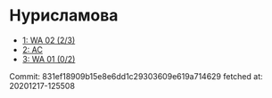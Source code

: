 # Нурисламова
- [1: WA 02 (2/3)](1.md)
- [2: AC](2.md)
- [3: WA 01 (0/2)](3.md)

Commit: 831ef18909b15e8e6dd1c29303609e619a714629
 fetched at: 20201217-125508
